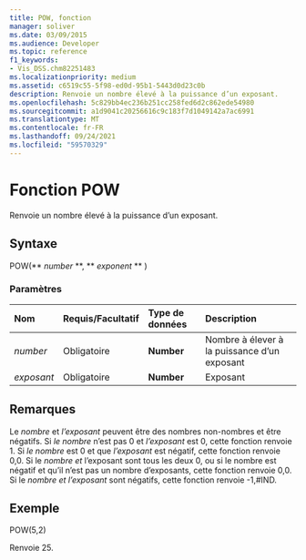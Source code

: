 ```yaml
---
title: POW, fonction
manager: soliver
ms.date: 03/09/2015
ms.audience: Developer
ms.topic: reference
f1_keywords:
- Vis_DSS.chm82251483
ms.localizationpriority: medium
ms.assetid: c6519c55-5f98-ed0d-95b1-5443d0d23c0b
description: Renvoie un nombre élevé à la puissance d’un exposant.
ms.openlocfilehash: 5c829bb4ec236b251cc258fed6d2c862ede54980
ms.sourcegitcommit: a1d9041c20256616c9c183f7d1049142a7ac6991
ms.translationtype: MT
ms.contentlocale: fr-FR
ms.lasthandoff: 09/24/2021
ms.locfileid: "59570329"
---
```

# <a name="pow-function"></a>Fonction POW

Renvoie un nombre élevé à la puissance d’un exposant.
  
## <a name="syntax"></a>Syntaxe

POW(** *number* **, ** *exponent* ** ) 
  
### <a name="parameters"></a>Paramètres

|**Nom**|**Requis/Facultatif**|**Type de données**|**Description**|
|:-----|:-----|:-----|:-----|
| _number_ <br/> |Obligatoire  <br/> |**Number** <br/> |Nombre à élever à la puissance d’un exposant  <br/> |
| _exposant_ <br/> |Obligatoire  <br/> |**Number** <br/> |Exposant  <br/> |
   
## <a name="remarks"></a>Remarques

Le  _nombre_ et  _l’exposant_ peuvent être des nombres non-nombres et être négatifs. Si  _le nombre_ n’est pas 0 et  _l’exposant_ est 0, cette fonction renvoie 1. Si  _le nombre_ est 0 et que  _l’exposant_ est négatif, cette fonction renvoie 0,0. Si le _nombre et_ l’exposant  sont tous  les deux 0, ou si le nombre est négatif et qu’il n’est pas un nombre d’exposants, cette fonction renvoie 0,0.  Si le  _nombre et_  _l’exposant_ sont négatifs, cette fonction renvoie -1,#IND. 
  
## <a name="example"></a>Exemple

POW(5,2) 
  
Renvoie 25. 
  

